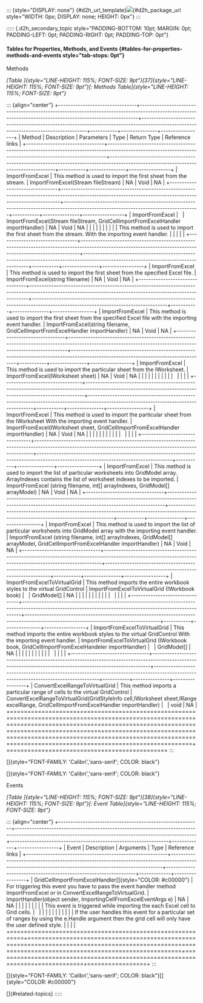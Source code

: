 ::: {style="DISPLAY: none"}
[](ms-xhelp:///?Id=d2h_url_template){#d2h_url_template}![](!package_url!){#d2h_package_url style="WIDTH: 0px; DISPLAY: none; HEIGHT: 0px"}
:::

::::: {.d2h_secondary_topic style="PADDING-BOTTOM: 10pt; MARGIN: 0pt; PADDING-LEFT: 0pt; PADDING-RIGHT: 0pt; PADDING-TOP: 0pt"}
#### Tables for Properties, Methods, and Events {#tables-for-properties-methods-and-events style="tab-stops: 0pt"}

Methods

*[Table ]{style="LINE-HEIGHT: 115%; FONT-SIZE: 9pt"}[37]{style="LINE-HEIGHT: 115%; FONT-SIZE: 9pt"}[: Methods Table]{style="LINE-HEIGHT: 115%; FONT-SIZE: 9pt"}*

::: {align="center"}
+--------------------------------+-----------------------------------------------------------------------------------------------------------------------------------------------------------+-------------------------------------------------------------------------------------------------------------------------------------+-----------+---------------+-----------------+
| Method                         | Description                                                                                                                                               | Parameters                                                                                                                          | Type      | Return Type   | Reference links |
+--------------------------------+-----------------------------------------------------------------------------------------------------------------------------------------------------------+-------------------------------------------------------------------------------------------------------------------------------------+-----------+---------------+-----------------+
| ImportFromExcel                | This method is used to import the first sheet from the stream.                                                                                            | ImportFromExcel(Stream fileStream)                                                                                                  | NA        | Void          | NA              |
+--------------------------------+-----------------------------------------------------------------------------------------------------------------------------------------------------------+-------------------------------------------------------------------------------------------------------------------------------------+-----------+---------------+-----------------+
| ImportFromExcel                |                                                                                                                                                           | ImportFromExcel(Stream fileStream, GridCellImportFromExcelHandler importHandler)                                                    | NA        | Void          | NA              |
|                                |                                                                                                                                                           |                                                                                                                                     |           |               |                 |
|                                | This method is used to import the first sheet from the stream. With the importing event handler.                                                          |                                                                                                                                     |           |               |                 |
+--------------------------------+-----------------------------------------------------------------------------------------------------------------------------------------------------------+-------------------------------------------------------------------------------------------------------------------------------------+-----------+---------------+-----------------+
| ImportFromExcel                | This method is used to import the first sheet from the specified Excel file.                                                                              | ImportFromExcel(string filename)                                                                                                    | NA        | Void          | NA              |
+--------------------------------+-----------------------------------------------------------------------------------------------------------------------------------------------------------+-------------------------------------------------------------------------------------------------------------------------------------+-----------+---------------+-----------------+
| ImportFromExcel                | This method is used to import the first sheet from the specified Excel file with the importing event handler.                                             | ImportFromExcel(string filename, GridCellImportFromExcelHandler importHandler)                                                      | NA        | Void          | NA              |
+--------------------------------+-----------------------------------------------------------------------------------------------------------------------------------------------------------+-------------------------------------------------------------------------------------------------------------------------------------+-----------+---------------+-----------------+
| ImportFromExcel                | This method is used to import the particular sheet from the IWorksheet.                                                                                   | ImportFromExcel(IWorksheet sheet)                                                                                                   | NA        | Void          | NA              |
|                                |                                                                                                                                                           |                                                                                                                                     |           |               |                 |
|                                |                                                                                                                                                           |                                                                                                                                     |           |               |                 |
+--------------------------------+-----------------------------------------------------------------------------------------------------------------------------------------------------------+-------------------------------------------------------------------------------------------------------------------------------------+-----------+---------------+-----------------+
| ImportFromExcel                | This method is used to import the particular sheet from the IWorksheet With the importing event handler.                                                  | ImportFromExcel(IWorksheet sheet, GridCellImportFromExcelHandler importHandler)                                                     | NA        | Void          | NA              |
|                                |                                                                                                                                                           |                                                                                                                                     |           |               |                 |
|                                |                                                                                                                                                           |                                                                                                                                     |           |               |                 |
+--------------------------------+-----------------------------------------------------------------------------------------------------------------------------------------------------------+-------------------------------------------------------------------------------------------------------------------------------------+-----------+---------------+-----------------+
| ImportFromExcel                | This method is used to import the list of particular worksheets into GridModel array. ArrayIndexes contains the list of worksheet indexes to be imported. | ImportFromExcel (string filename, int\[\] arrayIndexes, GridModel\[\] arrayModel)                                                   | NA        | Void          | NA              |
+--------------------------------+-----------------------------------------------------------------------------------------------------------------------------------------------------------+-------------------------------------------------------------------------------------------------------------------------------------+-----------+---------------+-----------------+
| ImportFromExcel                | This method is used to import the list of particular worksheets into GridModel array with the importing event handler.                                    | ImportFromExcel (string filename, int\[\] arrayIndexes, GridModel\[\] arrayModel, GridCellImportFromExcelHandler importHandler)     | NA        | Void          | NA              |
+--------------------------------+-----------------------------------------------------------------------------------------------------------------------------------------------------------+-------------------------------------------------------------------------------------------------------------------------------------+-----------+---------------+-----------------+
| ImportFromExcelToVirtualGrid   | This method imports the entire workbook styles to the virtual GridControl                                                                                 | ImportFromExcelToVirtualGrid (IWorkbook book)                                                                                       |           | GridModel\[\] | NA              |
|                                |                                                                                                                                                           |                                                                                                                                     |           |               |                 |
|                                |                                                                                                                                                           |                                                                                                                                     |           |               |                 |
+--------------------------------+-----------------------------------------------------------------------------------------------------------------------------------------------------------+-------------------------------------------------------------------------------------------------------------------------------------+-----------+---------------+-----------------+
| ImportFromExcelToVirtualGrid   | This method imports the entire workbook styles to the virtual GridControl With the importing event handler.                                               | ImportFromExcelToVirtualGrid (IWorkbook book, GridCellImportFromExcelHandeler importHandler)                                        |           | GridModel\[\] | NA              |
|                                |                                                                                                                                                           |                                                                                                                                     |           |               |                 |
|                                |                                                                                                                                                           |                                                                                                                                     |           |               |                 |
+--------------------------------+-----------------------------------------------------------------------------------------------------------------------------------------------------------+-------------------------------------------------------------------------------------------------------------------------------------+-----------+---------------+-----------------+
| ConvertExcelRangeToVirtualGrid | This method imports a particular range of cells to the virtual GridControl                                                                                | ConvertExcelRangeToVirtualGrid(GridStyleInfo cell,IWorksheet sheet,IRange excelRange, GridCellImportFromExcelHandler importHandler) |           | void          | NA              |
+================================+===========================================================================================================================================================+=====================================================================================================================================+===========+===============+=================+
:::

[]{style="FONT-FAMILY: 'Calibri','sans-serif'; COLOR: black"} 

[]{style="FONT-FAMILY: 'Calibri','sans-serif'; COLOR: black"} 

Events

*[Table ]{style="LINE-HEIGHT: 115%; FONT-SIZE: 9pt"}[38]{style="LINE-HEIGHT: 115%; FONT-SIZE: 9pt"}[: Event Table]{style="LINE-HEIGHT: 115%; FONT-SIZE: 9pt"}*

::: {align="center"}
+----------------------------------------------------------+--------------------------------------------------------------------------------------------------------------------------------------------------------+-----------------------------------------------------------------+-------------+-----------------+
| Event                                                    | Description                                                                                                                                            | Arguments                                                       | Type        | Reference links |
+----------------------------------------------------------+--------------------------------------------------------------------------------------------------------------------------------------------------------+-----------------------------------------------------------------+-------------+-----------------+
| GridCellImportFromExcelHandler[]{style="COLOR: #c00000"} | For triggering this event you have to pass the event handler method ImportFromExcel or in ConvertExcelRangeToVirtualGrid.                              | ImportHandler(object sender, ImportingCellFromExcelEventArgs e) | NA          | NA              |
|                                                          |                                                                                                                                                        |                                                                 |             |                 |
|                                                          | This event is triggered while importing the each Excel cell to Grid cells.                                                                             |                                                                 |             |                 |
|                                                          |                                                                                                                                                        |                                                                 |             |                 |
|                                                          | If the user handles this event for a particular set of ranges by using the e.Handle argument then the grid cell will only have the user defined style. |                                                                 |             |                 |
+==========================================================+========================================================================================================================================================+=================================================================+=============+=================+
:::

[]{style="FONT-FAMILY: 'Calibri','sans-serif'; COLOR: black"}[]{style="COLOR: #c00000"} 

[]{#related-topics}
:::::
